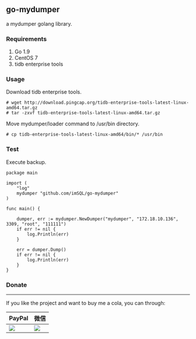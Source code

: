 go-mydumper
-----

a mydumper golang library.


###  Requirements

1. Go 1.9
1. CentOS 7
1. tidb enterprise tools

### Usage

Download tidb enterprise tools.

    # wget http://download.pingcap.org/tidb-enterprise-tools-latest-linux-amd64.tar.gz
    # tar -zxvf tidb-enterprise-tools-latest-linux-amd64.tar.gz

Move mydumper/loader command to /usr/bin directory.

    # cp tidb-enterprise-tools-latest-linux-amd64/bin/* /usr/bin


### Test

Execute backup.

	package main
	
	import (
		"log"
		mydumper "github.com/imSQL/go-mydumper"
	)
	
	func main() {
	
		dumper, err := mydumper.NewDumper("mydumper", "172.18.10.136", 3309, "root", "111111")
		if err != nil {
			log.Println(err)
		}
	
		err = dumper.Dump()
		if err != nil {
			log.Println(err)
		}
	}


### Donate

-----

If you like the project and want to buy me a cola, you can through:

| PayPal                                                                                                               | 微信                                                                 |
| -------------------------------------------------------------------------------------------------------------------- | -------------------------------------------------------------------- |
| [![](https://www.paypalobjects.com/webstatic/paypalme/images/pp_logo_small.png)](https://www.paypal.me/taylor840326) | ![](https://github.com/taylor840326/blog/raw/master/imgs/weixin.png) |